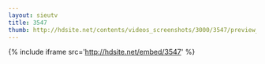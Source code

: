 ```yaml
---
layout: sieutv
title: 3547
thumb: http://hdsite.net/contents/videos_screenshots/3000/3547/preview_360p.mp4.jpg
---
```

{% include iframe src='http://hdsite.net/embed/3547' %}
 
